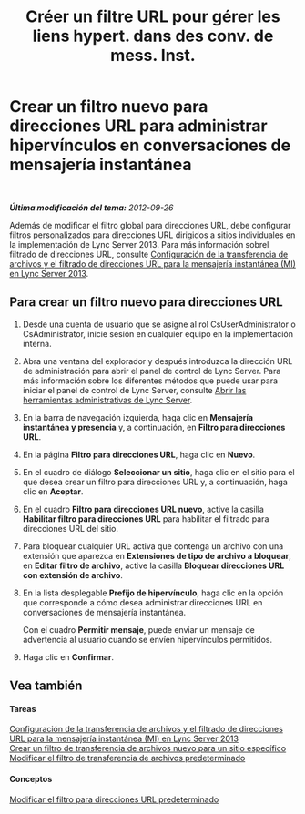 ﻿---
title: "Créer un filtre URL pour gérer les liens hypert. dans des conv. de mess. Inst."
TOCTitle: "Créer un filtre URL pour gérer les liens hypert. dans des conv. de mess. Inst."
ms:assetid: d0ee01e5-f039-4a34-ac9d-659fe4e9e879
ms:mtpsurl: https://technet.microsoft.com/es-es/library/Gg182590(v=OCS.15)
ms:contentKeyID: 48276731
ms.date: 01/07/2017
mtps_version: v=OCS.15
ms.translationtype: HT
---

# Crear un filtro nuevo para direcciones URL para administrar hipervínculos en conversaciones de mensajería instantánea

 

_**Última modificación del tema:** 2012-09-26_

Además de modificar el filtro global para direcciones URL, debe configurar filtros personalizados para direcciones URL dirigidos a sitios individuales en la implementación de Lync Server 2013. Para más información sobrel filtrado de direcciones URL, consulte [Configuración de la transferencia de archivos y el filtrado de direcciones URL para la mensajería instantánea (MI) en Lync Server 2013](lync-server-2013-configuring-file-transfer-and-url-filtering-for-instant-messaging-im.md).

## Para crear un filtro nuevo para direcciones URL

1.  Desde una cuenta de usuario que se asigne al rol CsUserAdministrator o CsAdministrator, inicie sesión en cualquier equipo en la implementación interna.

2.  Abra una ventana del explorador y después introduzca la dirección URL de administración para abrir el panel de control de Lync Server. Para más información sobre los diferentes métodos que puede usar para iniciar el panel de control de Lync Server, consulte [Abrir las herramientas administrativas de Lync Server](lync-server-2013-open-lync-server-administrative-tools.md).

3.  En la barra de navegación izquierda, haga clic en **Mensajería instantánea y presencia** y, a continuación, en **Filtro para direcciones URL**.

4.  En la página **Filtro para direcciones URL**, haga clic en **Nuevo**.

5.  En el cuadro de diálogo **Seleccionar un sitio**, haga clic en el sitio para el que desea crear un filtro para direcciones URL y, a continuación, haga clic en **Aceptar**.

6.  En el cuadro **Filtro para direcciones URL nuevo**, active la casilla **Habilitar filtro para direcciones URL** para habilitar el filtrado para direcciones URL del sitio.

7.  Para bloquear cualquier URL activa que contenga un archivo con una extensión que aparezca en **Extensiones de tipo de archivo a bloquear**, en **Editar filtro de archivo**, active la casilla **Bloquear direcciones URL con extensión de archivo**.

8.  En la lista desplegable **Prefijo de hipervínculo**, haga clic en la opción que corresponde a cómo desea administrar direcciones URL en conversaciones de mensajería instantánea.
    
    Con el cuadro **Permitir mensaje**, puede enviar un mensaje de advertencia al usuario cuando se envíen hipervínculos permitidos.

9.  Haga clic en **Confirmar**.

## Vea también

#### Tareas

[Configuración de la transferencia de archivos y el filtrado de direcciones URL para la mensajería instantánea (MI) en Lync Server 2013](lync-server-2013-configuring-file-transfer-and-url-filtering-for-instant-messaging-im.md)  
[Crear un filtro de transferencia de archivos nuevo para un sitio específico](lync-server-2013-create-a-new-file-transfer-filter-for-a-specific-site.md)  
[Modificar el filtro de transferencia de archivos predeterminado](lync-server-2013-modify-the-default-file-transfer-filter.md)  

#### Conceptos

[Modificar el filtro para direcciones URL predeterminado](lync-server-2013-modify-the-default-url-filter.md)

